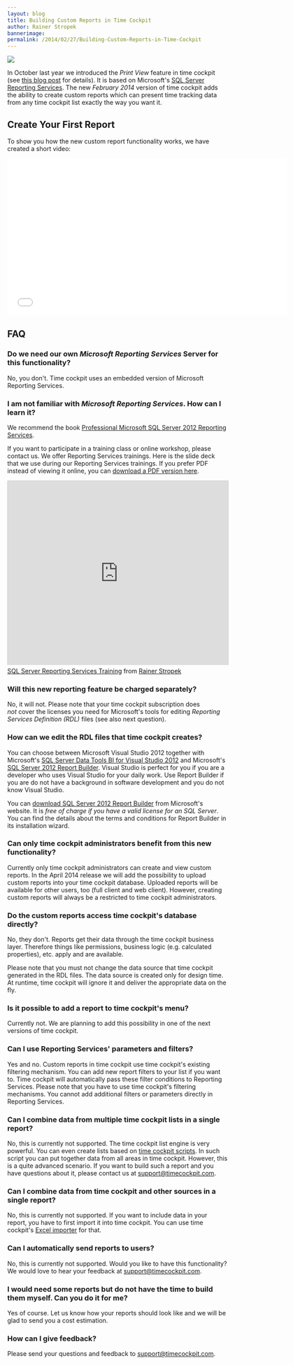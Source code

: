```yaml
---
layout: blog
title: Building Custom Reports in Time Cockpit
author: Rainer Stropek
bannerimage: 
permalink: /2014/02/27/Building-Custom-Reports-in-Time-Cockpit
---
```


<p xmlns="http://www.w3.org/1999/xhtml">
  <img src="{{site.baseurl}}images/blog/2014/02/ScreenshotReporting.png" />
</p><p xmlns="http://www.w3.org/1999/xhtml">In October last year we introduced the <em>Print View</em> feature in time cockpit (see <a href="http://www.timecockpit.com/blog/2013/10/29/Reporting-Preview" target="_blank">this blog post</a> for details). It is based on Microsoft's <a href="http://msdn.microsoft.com/de-de/library/ms159106.aspx" target="_blank">SQL Server Reporting Services</a>. The new <em>February 2014</em> version of time cockpit adds the ability to create custom reports which can present time tracking data from any time cockpit list exactly the way you want it.</p><h2 xmlns="http://www.w3.org/1999/xhtml">Create Your First Report</h2><p xmlns="http://www.w3.org/1999/xhtml">To show you how the new custom report functionality works, we have created a short video:</p><div class="videoWrapper" xmlns="http://www.w3.org/1999/xhtml">
  <iframe width="640" height="360" src="//www.youtube.com/embed/pn_--H-oAm8?rel=0" frameborder="0" allowfullscreen="allowfullscreen"></iframe>
</div><h2 xmlns="http://www.w3.org/1999/xhtml">FAQ</h2><h3 xmlns="http://www.w3.org/1999/xhtml">Do we need our own <em>Microsoft Reporting Services</em> Server for this functionality?</h3><p xmlns="http://www.w3.org/1999/xhtml">No, you don't. Time cockpit uses an embedded version of Microsoft Reporting Services.</p><h3 xmlns="http://www.w3.org/1999/xhtml">I am not familiar with <em>Microsoft Reporting Services</em>. How can I learn it?
<br /></h3><p xmlns="http://www.w3.org/1999/xhtml">We recommend the book <a href="http://www.amazon.de/gp/product/1118101111/ref=as_li_ss_tl?ie=UTF8&amp;camp=1638&amp;creative=19454&amp;creativeASIN=1118101111&amp;linkCode=as2&amp;tag=timecockpit-21" target="_blank">Professional Microsoft SQL Server 2012 Reporting Services</a>.</p><p xmlns="http://www.w3.org/1999/xhtml">If you want to participate in a training class or online workshop, please contact us. We offer Reporting Services trainings. Here is the slide deck that we use during our Reporting Services trainings. If you prefer PDF instead of viewing it online, you can <a href="{{site.baseurl}}images/blog/2014/02/SSRS Training.pdf" target="_blank">download a PDF version here</a>.</p><div class="videoWrapper" xmlns="http://www.w3.org/1999/xhtml">
  <iframe src="http://www.slideshare.net/slideshow/embed_code/31724313?rel=0" width="512" height="421" frameborder="0" marginwidth="0" marginheight="0" scrolling="no" style="border:1px solid #CCC; border-width:1px 1px 0; margin-bottom:5px; max-width: 100%;" allowfullscreen="allowfullscreen"></iframe>
</div><div class="imageCaption" xmlns="http://www.w3.org/1999/xhtml">
  <a href="https://www.slideshare.net/rstropek/sql-server-reporting-services-training" title="SQL Server Reporting Services Training" target="_blank">SQL Server Reporting Services Training</a> from <a href="http://www.slideshare.net/rstropek" target="_blank">Rainer Stropek</a></div><h3 xmlns="http://www.w3.org/1999/xhtml">Will this new reporting feature be charged separately?</h3><p xmlns="http://www.w3.org/1999/xhtml">No, it will not. Please note that your time cockpit subscription does <em>not</em> cover the licenses you need for Microsoft's tools for editing <em>Reporting Services Definition (RDL)</em> files (see also next question).</p><h3 xmlns="http://www.w3.org/1999/xhtml">How can we edit the RDL files that time cockpit creates?</h3><p xmlns="http://www.w3.org/1999/xhtml">You can choose between Microsoft Visual Studio 2012 together with Microsoft's <a href="http://www.microsoft.com/en-us/download/details.aspx?id=36843" target="_blank">SQL Server Data Tools BI for Visual Studio 2012</a> and Microsoft's <a href="http://www.microsoft.com/en-us/download/details.aspx?id=29072" target="_blank">SQL Server 2012 Report Builder</a>. Visual Studio is perfect for you if you are a developer who uses Visual Studio for your daily work. Use Report Builder if you are do not have a background in software development and you do not know Visual Studio.<br /></p><p class="showcase" xmlns="http://www.w3.org/1999/xhtml">You can <a href="http://www.microsoft.com/en-us/download/details.aspx?id=29072" target="_blank">download SQL Server 2012 Report Builder</a> from Microsoft's website. It is <em>free of charge if you have a valid license for an SQL Server</em>. You can find the details about the terms and conditions for Report Builder in its installation wizard.</p><h3 xmlns="http://www.w3.org/1999/xhtml">Can only time cockpit administrators benefit from this new functionality?</h3><p xmlns="http://www.w3.org/1999/xhtml">Currently only time cockpit administrators can create and view custom reports. In the April 2014 release we will add the possibility to upload custom reports into your time cockpit database. Uploaded reports will be available for other users, too (full client and web client). However, creating custom reports will always be a restricted to time cockpit administrators.</p><h3 xmlns="http://www.w3.org/1999/xhtml">Do the custom reports access time cockpit's database directly?</h3><p xmlns="http://www.w3.org/1999/xhtml">No, they don't. Reports get their data through the time cockpit business layer. Therefore things like permissions, business logic (e.g. calculated properties), etc. apply and are available.</p><p class="showcase" xmlns="http://www.w3.org/1999/xhtml">Please note that you must not change the data source that time cockpit generated in the RDL files. The data source is created only for design time. At runtime, time cockpit will ignore it and deliver the appropriate data on the fly.</p><h3 xmlns="http://www.w3.org/1999/xhtml">Is it possible to add a report to time cockpit's menu?</h3><p xmlns="http://www.w3.org/1999/xhtml">Currently not. We are planning to add this possibility in one of the next versions of time cockpit.</p><h3 xmlns="http://www.w3.org/1999/xhtml">Can I use Reporting Services' parameters and filters?</h3><p xmlns="http://www.w3.org/1999/xhtml">Yes and no. Custom reports in time cockpit use time cockpit's existing filtering mechanism. You can add new report filters to your list if you want to. Time cockpit will automatically pass these filter conditions to Reporting Services. Please note that you have to use time cockpit's filtering mechanisms. You cannot add additional filters or parameters directly in Reporting Services.</p><h3 xmlns="http://www.w3.org/1999/xhtml">Can I combine data from multiple time cockpit lists in a single report?</h3><p xmlns="http://www.w3.org/1999/xhtml">No, this is currently not supported. The time cockpit list engine is very powerful. You can even create lists based on <a href="http://help.timecockpit.com/?topic=html/c20d94e9-97dc-48a8-9171-fd3bb70dad86.htm" target="_blank">time cockpit scripts</a>. In such script you can put together data from all areas in time cockpit. However, this is a quite advanced scenario. If you want to build such a report and you have questions about it, please contact us at <a href="mailto:support@timecockpit.com">support@timecockpit.com</a>.</p><h3 xmlns="http://www.w3.org/1999/xhtml">Can I combine data from time cockpit and other sources in a single report?</h3><p xmlns="http://www.w3.org/1999/xhtml">No, this is currently not supported. If you want to include data in your report, you have to first import it into time cockpit. You can use time cockpit's <a href="http://help.timecockpit.com/?topic=html/ee560e49-e503-4d80-9167-2e6533f50dbe.htm" target="_blank">Excel importer</a> for that.</p><h3 xmlns="http://www.w3.org/1999/xhtml">Can I automatically send reports to users?</h3><p xmlns="http://www.w3.org/1999/xhtml">No, this is currently not supported. Would you like to have this functionality? We would love to hear your feedback at <a href="mailto:support@timecockpit.com">support@timecockpit.com</a>.</p><h3 xmlns="http://www.w3.org/1999/xhtml">I would need some reports but do not have the time to build them myself. Can you do it for me?</h3><p xmlns="http://www.w3.org/1999/xhtml">Yes of course. Let us know how your reports should look like and we will be glad to send you a cost estimation.</p><h3 xmlns="http://www.w3.org/1999/xhtml">How can I give feedback?</h3><p xmlns="http://www.w3.org/1999/xhtml">Please send your questions and feedback to <a href="mailto:support@timecockpit.com">support@timecockpit.com</a>.</p>